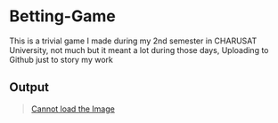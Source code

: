 # Betting-Game
This is a trivial game I made during my 2nd semester in CHARUSAT University, not much but it meant a lot during those days, Uploading to Github just to story my work

## Output
>[Cannot load the Image](https://github.com/Jayshil-Patel/Betting-Game/blob/main/Image/Casino.png)
